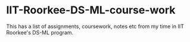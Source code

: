 # IIT-Roorkee-DS-ML-course-work
This has a list of assignments, coursework, notes etc from my time in IIT Roorkee's DS-ML program.
